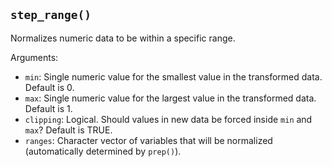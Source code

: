 ## `step_range()`

Normalizes numeric data to be within a specific range.

Arguments:
* `min`: Single numeric value for the smallest value in the transformed data. Default is 0.
* `max`: Single numeric value for the largest value in the transformed data. Default is 1.
* `clipping`: Logical. Should values in new data be forced inside `min` and `max`? Default is TRUE.
* `ranges`: Character vector of variables that will be normalized (automatically determined by `prep()`).
